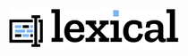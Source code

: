 <div align="center>

![Lexical](./logo-dark-mode.svg#gh-dark-mode-only)
![Lexical](./logo-light-mode.svg#gh-light-mode-only)

</div>
